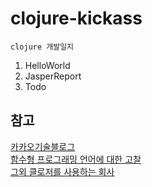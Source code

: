 # clojure-kickass

```
clojure 개발일지
```

1. HelloWorld
1. JasperReport
1. Todo


## 참고
[카카오기술블로그](https://tech.kakao.com/search/clojure)  
[함수형 프로그래밍 언어에 대한 고찰](https://engineering.linecorp.com/ko/blog/functional-programing-language-and-line-game-cloud/)  
[그외 클로저를 사용하는 회사](https://clojure.org/community/companies)  
